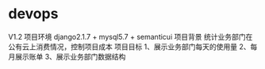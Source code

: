 # devops
V1.2
项目环境
django2.1.7 + mysql5.7 + semanticui
项目背景
统计业务部门在公有云上消费情况，控制项目成本
项目目标
1、展示业务部门每天的使用量
2、每月展示账单
3、展示业务部门数据结构
